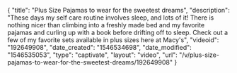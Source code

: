{
    "title": "Plus Size Pajamas to wear for the sweetest dreams",
    "description": "These days my self care routine involves sleep, and lots of it! There is nothing nicer than climbing into a freshly made bed and my favorite pajamas and curling up with a book before drifting off to sleep. Check out a few of my favorite sets available in plus sizes here at Macy's",
    "videoid": "192649908",
    "date_created": "1546534698",
    "date_modified": "1546535053",
    "type": "captivate",
    "layout": "video",
    "url": "\/v\/plus-size-pajamas-to-wear-for-the-sweetest-dreams\/192649908"
}